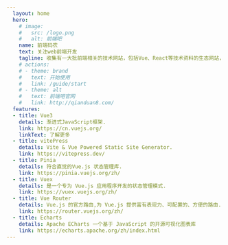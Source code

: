 ```yaml
---
  layout: home
  hero:
    # image: 
    #   src: /logo.png
    #   alt: 前端吧
    name: 前端码农
    text: 关注web前端开发
    tagline: 收集有一大批前端相关的技术网站，包括Vue、React等技术资料的生态网站，方便快速访问。
    # actions:
    # - theme: brand
    #   text: 开始使用
    #   link: /guide/start
    # - theme: alt
    #   text: 前端吧官网
    #   link: http://qianduan8.com/
  features:
  - title: Vue3
    details: 渐进式JavaScript框架.
    link: https://cn.vuejs.org/
    linkText: 了解更多
  - title: vitePress
    details: Vite & Vue Powered Static Site Generator.
    link: https://vitepress.dev/
  - title: Pinia
    details: 符合直觉的Vue.js 状态管理库.
    link: https://pinia.vuejs.org/zh/
  - title: Vuex
    details: 是一个专为 Vue.js 应用程序开发的状态管理模式.
    link: https://vuex.vuejs.org/zh/
  - title: Vue Router
    details: Vue.js 的官方路由,为 Vue.js 提供富有表现力、可配置的、方便的路由.
    link: https://router.vuejs.org/zh/
  - title: Echarts
    details: Apache ECharts 一个基于 JavaScript 的开源可视化图表库
    link: https://echarts.apache.org/zh/index.html
---
```

